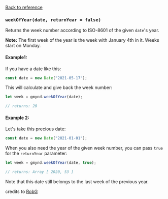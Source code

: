 [Back to reference](../README.md)

### `weekOfYear(date, returnYear = false)`

Returns the week number according to ISO-8601 of the given `date`'s year.

**Note:** The first week of the year is the week with January 4th in it. Weeks start on Monday.

#### Example1:
If you have a date like this:
```javascript
const date = new Date("2021-05-17");
```
This will calculate and give back the week number:

```javascript
let week = gmynd.weekOfYear(date);

// returns: 20
```

#### Example 2:
Let's take this precious date:
```javascript
const date = new Date("2021-01-01");
```
When you also need the year of the given week number, you can pass `true` for the `returnYear` parameter:
```javascript
let week = gmynd.weekOfYear(date, true);

// returns: Array [ 2020, 53 ]
```
Note that this date still belongs to the last week of the previous year.


credits to [RobG](https://stackoverflow.com/questions/6117814/get-week-of-year-in-javascript-like-in-php/6117889#6117889)